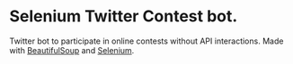 # Selenium Twitter Contest bot.

Twitter bot to participate in online contests without API interactions.
Made with [BeautifulSoup](https://www.crummy.com/software/BeautifulSoup/bs4/doc/) and [Selenium](http://www.seleniumhq.org/).
